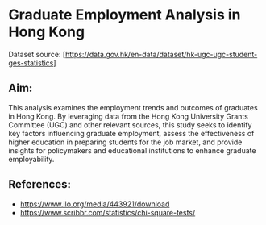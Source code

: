 # Graduate Employment Analysis in Hong Kong
Dataset source: [https://data.gov.hk/en-data/dataset/hk-ugc-ugc-student-ges-statistics]

## Aim:
This analysis examines the employment trends and outcomes of graduates in Hong Kong. By leveraging data from the Hong Kong University Grants Committee (UGC) and other relevant sources, this study seeks to identify key factors influencing graduate employment, assess the effectiveness of higher education in preparing students for the job market, and provide insights for policymakers and educational institutions to enhance graduate employability.

## References: 
* https://www.ilo.org/media/443921/download
* https://www.scribbr.com/statistics/chi-square-tests/

